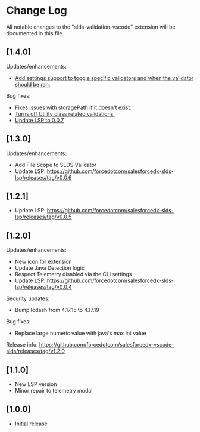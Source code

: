 # Change Log
All notable changes to the "slds-validation-vscode" extension will be documented in this file.


## [1.4.0]
Updates/enhancements:
- [Add settings support to toggle specific validators and when the validator should be ran.](https://github.com/forcedotcom/salesforcedx-vscode-slds/commit/42fdaac79a5c0e1273a4562d1cc88f3d3e5552e6)

Bug fixes:
- [Fixes issues with storagePath if it doesn't  exist.](https://github.com/forcedotcom/salesforcedx-vscode-slds/commit/b0c62982b28fd4f01113262d20de2077b3b35eb5)
- [Turns off Utility class related validations.](https://github.com/forcedotcom/salesforcedx-vscode-slds/commit/92685fc6d749399f5d7f1701af2a8a590d7e9b3a)
- [Update LSP to 0.0.7](https://github.com/forcedotcom/salesforcedx-slds-lsp/releases/tag/v0.0.7)

## [1.3.0]
Updates/enhancements:
- Add File Scope to SLDS Validator
- Update LSP: https://github.com/forcedotcom/salesforcedx-slds-lsp/releases/tag/v0.0.6

## [1.2.1]
- Update LSP: https://github.com/forcedotcom/salesforcedx-slds-lsp/releases/tag/v0.0.5

## [1.2.0]
Updates/enhancements:
- New icon for extension
- Update Java Detection logic
- Respect Telemetry disabled via the CLI settings
- Update LSP: https://github.com/forcedotcom/salesforcedx-slds-lsp/releases/tag/v0.0.4

Security updates:
- Bump lodash from 4.17.15 to 4.17.19

Bug fixes:
- Replace large numeric value with java's max int value

Release info: https://github.com/forcedotcom/salesforcedx-vscode-slds/releases/tag/v1.2.0

## [1.1.0]
- New LSP version
- Minor repair to telemetry modal

## [1.0.0]
- Initial release
